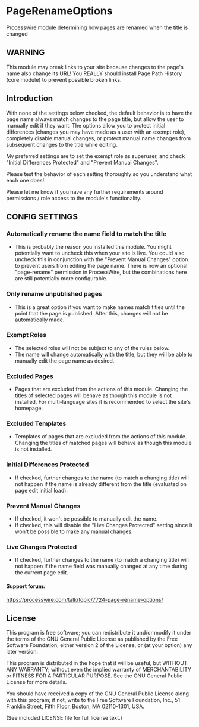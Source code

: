 # PageRenameOptions

Processwire module determining how pages are renamed when the title is changed

## WARNING

This module may break links to your site because changes to the page's name also change its URL!
You REALLY should install Page Path History (core module) to prevent possible broken links.

## Introduction

With none of the settings below checked, the default behavior is to have the page name always match changes to the page title, but allow the user to manually edit if they want. The options allow you to protect initial differences (changes you may have made as a user with an exempt role), completely disable manual changes, or protect manual name changes from subsequent changes to the title while editing.

My preferred settings are to set the exempt role as superuser, and check "Initial Differences Protected" and "Prevent Manual Changes".

Please test the behavior of each setting thoroughly so you understand what each one does!

Please let me know if you have any further requirements around permissions / role access to the module's functionality.


## CONFIG SETTINGS

### Automatically rename the name field to match the title
* This is probably the reason you installed this module. You might potentially want to uncheck this when your site is live. You could also uncheck this in conjunction with the "Prevent Manual Changes" option to prevent users from editing the page name. There is now an optional "page-rename" permission in ProcessWire, but the combinations here are still potentially more configurable.

### Only rename unpublished pages
* This is a great option if you want to make names match titles until the point that the page is published. After this, changes will not be automatically made.

### Exempt Roles

* The selected roles will not be subject to any of the rules below.
* The name will change automatically with the title, but they will be able to manually edit the page name as desired.

### Excluded Pages
* Pages that are excluded from the actions of this module. Changing the titles of selected pages will behave as though this module is not installed. For multi-language sites it is recommended to select the site's homepage.

### Excluded Templates
* Templates of pages that are excluded from the actions of this module. Changing the titles of matched pages will behave as though this module is not installed.

### Initial Differences Protected

* If checked, further changes to the name (to match a changing title) will not happen if the name is already different from the title (evaluated on page edit initial load).

### Prevent Manual Changes

* If checked, it won't be possible to manually edit the name.
* If checked, this will disable the "Live Changes Protected" setting since it won't be possible to make any manual changes.

### Live Changes Protected

* If checked, further changes to the name (to match a changing title) will not happen if the name field was manually changed at any time during the current page edit.

#### Support forum:
https://processwire.com/talk/topic/7724-page-rename-options/


## License

This program is free software; you can redistribute it and/or
modify it under the terms of the GNU General Public License
as published by the Free Software Foundation; either version 2
of the License, or (at your option) any later version.

This program is distributed in the hope that it will be useful,
but WITHOUT ANY WARRANTY; without even the implied warranty of
MERCHANTABILITY or FITNESS FOR A PARTICULAR PURPOSE.  See the
GNU General Public License for more details.

You should have received a copy of the GNU General Public License
along with this program; if not, write to the Free Software
Foundation, Inc., 51 Franklin Street, Fifth Floor, Boston, MA  02110-1301, USA.

(See included LICENSE file for full license text.)